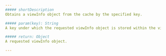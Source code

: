 ```yaml
---
##### shortDescription
Obtains a viewInfo object from the cache by the specified key.

##### param(key): String
A key under which the requested viewInfo object is stored within the view cache.

##### return: Object
A requested viewInfo object.

---
```

